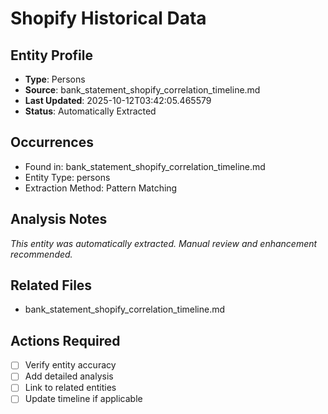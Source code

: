 # Shopify Historical Data

## Entity Profile
- **Type**: Persons
- **Source**: bank_statement_shopify_correlation_timeline.md
- **Last Updated**: 2025-10-12T03:42:05.465579
- **Status**: Automatically Extracted

## Occurrences
- Found in: bank_statement_shopify_correlation_timeline.md
- Entity Type: persons
- Extraction Method: Pattern Matching

## Analysis Notes
*This entity was automatically extracted. Manual review and enhancement recommended.*

## Related Files
- bank_statement_shopify_correlation_timeline.md

## Actions Required
- [ ] Verify entity accuracy
- [ ] Add detailed analysis
- [ ] Link to related entities
- [ ] Update timeline if applicable
